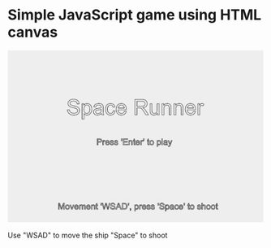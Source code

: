 # Simple JavaScript game using HTML canvas

![alt text](https://raw.githubusercontent.com/TheDankMatter/Space-Runner/master/images-readme/animated.gif)

Use "WSAD" to move the ship
"Space" to shoot
